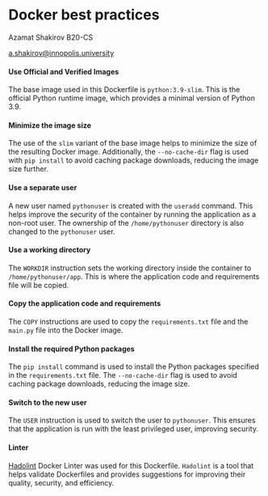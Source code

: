 # Docker best practices

Azamat Shakirov B20-CS

a.shakirov@innopolis.university



#### **Use Official and Verified Images**

The base image used in this Dockerfile is `python:3.9-slim`. This is the official Python runtime image, which provides a minimal version of Python 3.9.

#### Minimize the image size

The use of the `slim` variant of the base image helps to minimize the size of the resulting Docker image. Additionally, the `--no-cache-dir` flag is used with `pip install` to avoid caching package downloads, reducing the image size further.

#### Use a separate user

A new user named `pythonuser` is created with the `useradd` command. This helps improve the security of the container by running the application as a non-root user. The ownership of the `/home/pythonuser` directory is also changed to the `pythonuser` user.

#### Use a working directory

The `WORKDIR` instruction sets the working directory inside the container to `/home/pythonuser/app`. This is where the application code and requirements file will be copied.

#### Copy the application code and requirements

The `COPY` instructions are used to copy the `requirements.txt` file and the `main.py` file into the Docker image.

#### Install the required Python packages

The `pip install` command is used to install the Python packages specified in the `requirements.txt` file. The `--no-cache-dir` flag is used to avoid caching package downloads, reducing the image size.

#### Switch to the new user

The `USER` instruction is used to switch the user to `pythonuser`. This ensures that the application is run with the least privileged user, improving security.

#### Linter

[Hadolint](https://hadolint.github.io/hadolint/) Docker Linter was used for this Dockerfile. `Hadolint` is a tool that helps validate Dockerfiles and provides suggestions for improving their quality, security, and efficiency. 